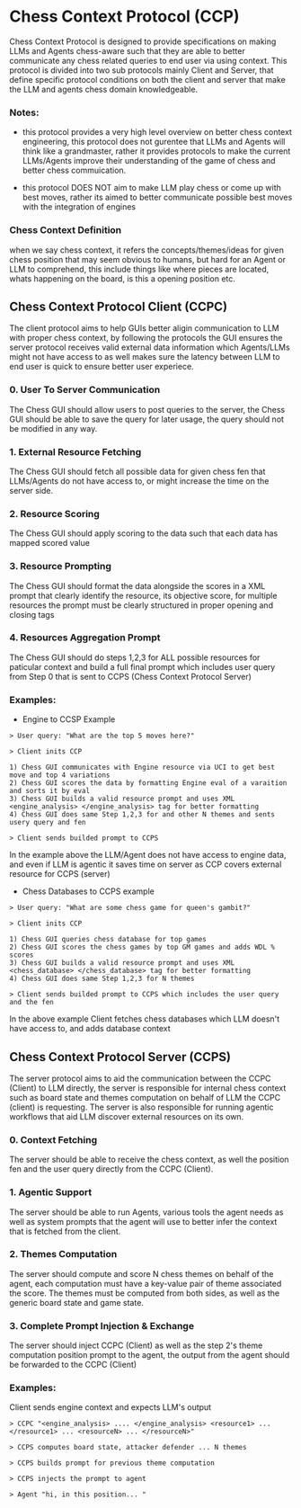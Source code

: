 # Chess Context Protocol (CCP)

Chess Context Protocol is designed to provide specifications on making LLMs and Agents chess-aware such that
they are able to better communicate any chess related queries to end user via using context. This protocol
is divided into two sub protocols mainly Client and Server, that define specific protocol conditions on both 
the client and server that make the LLM and agents chess domain knowledgeable. 

### Notes:
- this protocol provides a very high level overview on better chess context engineering, this protocol does not gurentee that LLMs and Agents will think like a grandmaster, rather it provides protocols to make the current LLMs/Agents improve their understanding of the game of chess and better chess commuication.

- this protocol DOES NOT aim to make LLM play chess or come up with best moves, rather its aimed to better communicate possible best moves with the integration of engines

### Chess Context Definition
when we say chess context, it refers the concepts/themes/ideas for given chess position that may seem obvious to humans, but hard for an Agent or LLM to comprehend, this include things like where pieces are located, whats happening on the board, is this a opening position etc.

## Chess Context Protocol Client (CCPC)

The client protocol aims to help GUIs better aligin communication to LLM with proper chess context, by following the protocols the GUI ensures the server protocol receives valid external data information which Agents/LLMs might 
not have access to as well makes sure the latency between LLM to end user is quick to ensure better user experiece. 

### 0. User To Server Communication

The Chess GUI should allow users to post queries to the server, the Chess GUI should be able to save the query
for later usage, the query should not be modified in any way.

### 1. External Resource Fetching

The Chess GUI should fetch all possible data for given chess fen that LLMs/Agents do not have access to, or might increase the time on the server side. 

### 2. Resource Scoring

The Chess GUI should apply scoring to the data such that each data has mapped scored value

### 3. Resource Prompting

The Chess GUI should format the data alongside the scores in a XML prompt that clearly identify the resource, its objective score, for multiple resources the prompt must be clearly structured in proper opening and closing tags

### 4. Resources Aggregation Prompt

The Chess GUI should do steps 1,2,3 for ALL possible resources for paticular context and build a full final prompt which includes user query from Step 0 that is sent to CCPS (Chess Context Protocol Server)

### Examples:
- Engine to CCSP Example
```
> User query: "What are the top 5 moves here?"

> Client inits CCP 

1) Chess GUI communicates with Engine resource via UCI to get best move and top 4 variations
2) Chess GUI scores the data by formatting Engine eval of a varaition and sorts it by eval
3) Chess GUI builds a valid resource prompt and uses XML <engine_analysis> </engine_analysis> tag for better formatting
4) Chess GUI does same Step 1,2,3 for and other N themes and sents usery query and fen

> Client sends builded prompt to CCPS
```

In the example above the LLM/Agent does not have access to engine data, and even if LLM is agentic it saves time on server as CCP covers external resource for CCPS (server)

- Chess Databases to CCPS example

```
> User query: "What are some chess game for queen's gambit?"

> Client inits CCP 

1) Chess GUI queries chess database for top games
2) Chess GUI scores the chess games by top GM games and adds WDL % scores
3) Chess GUI builds a valid resource prompt and uses XML <chess_database> </chess_database> tag for better formatting
4) Chess GUI does same Step 1,2,3 for N themes

> Client sends builded prompt to CCPS which includes the user query and the fen
```
In the above example Client fetches chess databases which LLM doesn't have access to, and adds database context

## Chess Context Protocol Server (CCPS)

The server protocol aims to aid the communication between the CCPC (Client) to LLM directly, the server is 
responsible for internal chess context such as board state and themes computation on behalf of LLM the CCPC (client) is requesting. The server is also responsible for running agentic workflows that aid LLM discover external resources on its own.

### 0. Context Fetching

The server should be able to receive the chess context, as well the position fen and the user query directly from the CCPC (Client).

### 1. Agentic Support 

The server should be able to run Agents, various tools the agent needs as well as system prompts that the agent will use to better infer the context that is fetched from the client. 

### 2. Themes Computation

The server should compute and score N chess themes on behalf of the agent, each computation must have a key-value pair of theme associated the score. The themes must be computed from both sides, as well as the generic board state and game state.

### 3. Complete Prompt Injection & Exchange

The server should inject CCPC (Client) as well as the step 2's theme computation position prompt to the agent, the output from the agent should be forwarded to the CCPC (Client)

### Examples:

Client sends engine context and expects LLM's output
```
> CCPC "<engine_analysis> .... </engine_analysis> <resource1> ... </resource1> ... <resourceN> ... </resourceN>"

> CCPS computes board state, attacker defender ... N themes

> CCPS builds prompt for previous theme computation

> CCPS injects the prompt to agent

> Agent "hi, in this position... " 

```




